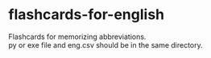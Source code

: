# flashcards-for-english
Flashcards for memorizing abbreviations.  
py or exe file and eng.csv should be in the same directory.